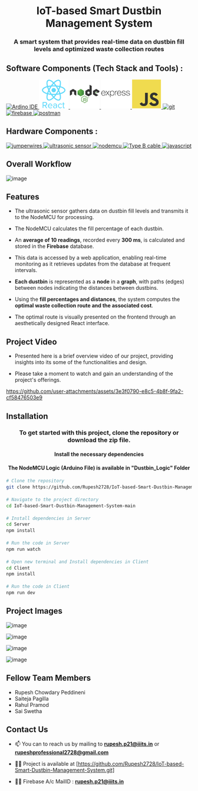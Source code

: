 <h1 align="center">IoT-based Smart Dustbin Management System</h1>
<h3 align="center">A smart system that provides real-time data on dustbin fill levels and optimized waste collection routes</h3>

<h2 align="left">Software Components (Tech Stack and Tools) :</h2>
<p align="left">
<a href="https://docs.arduino.cc/software/ide/" target="_blank" rel="noreferrer"> <img src="https://encrypted-tbn0.gstatic.com/images?q=tbn:ANd9GcTXiHF4I0awSmLIjmeXu-qpaQPUIDJ7aRbjKw&s" alt="Ardino IDE" width="100" height="80"/> </a>
<a href="https://reactjs.org/" target="_blank" rel="noreferrer"> <img src="https://raw.githubusercontent.com/devicons/devicon/master/icons/react/react-original-wordmark.svg" alt="react" width="80" height="80"/> </a>
<a href="https://nodejs.org" target="_blank" rel="noreferrer"> <img src="https://raw.githubusercontent.com/devicons/devicon/master/icons/nodejs/nodejs-original-wordmark.svg" alt="nodejs" width="80" height="80"/> </a>
<a href="https://expressjs.com" target="_blank" rel="noreferrer"> <img src="https://raw.githubusercontent.com/devicons/devicon/master/icons/express/express-original-wordmark.svg" alt="express" width="80" height="80"/> </a>
<a href="https://developer.mozilla.org/en-US/docs/Web/JavaScript" target="_blank" rel="noreferrer"> <img src="https://raw.githubusercontent.com/devicons/devicon/master/icons/javascript/javascript-original.svg" alt="javascript" width="80" height="80"/> </a>
<a href="https://git-scm.com/" target="_blank" rel="noreferrer"> <img src="https://www.vectorlogo.zone/logos/git-scm/git-scm-icon.svg" alt="git" width="80" height="80"/> </a>
<a href="https://firebase.google.com/" target="_blank" rel="noreferrer"> <img src="https://firebase.google.com/static/images/brand-guidelines/logo-vertical.png" alt="firebase" width="80" height="80"/> </a>
<a href="https://postman.com" target="_blank" rel="noreferrer"> <img src="https://www.vectorlogo.zone/logos/getpostman/getpostman-icon.svg" alt="postman" width="80" height="80"/> </a>
</p>

<h2 align="left">Hardware Components :</h2>
<p align="left">
<a href="https://robomart.com/image/cache/catalog/RM000744/female-to-female-jumper-wires-pack-of-10-1600x1200.jpg.webp" target="_blank" rel="noreferrer"> <img src="https://robomart.com/image/cache/catalog/RM000744/female-to-female-jumper-wires-pack-of-10-1600x1200.jpg.webp" alt="jumperwires" width="120" height="80"/> </a>
<a href="https://www.amazon.in/Ultrasonic-Sensor-Module-HC-SR-04-Robokart/dp/B00ZNB01HI" target="_blank" rel="noreferrer"> <img src="https://m.media-amazon.com/images/I/612VzpvhpjL._AC_UF1000,1000_QL80_.jpg" alt="ultrasonic sensor" width="100" height="80"/> </a>
<a href="" target="_blank" rel="noreferrer"> <img src="https://m.media-amazon.com/images/I/61UOyRccN0L.jpg" alt="nodemcu" width="100" height="80"/> </a>
<a href="" target="_blank" rel="noreferrer"> <img src="https://m.media-amazon.com/images/I/519+S6mIXML.jpg" alt="Type B cable" width="100" height="80"/> </a>
<a href="" target="_blank" rel="noreferrer"> <img src="https://encrypted-tbn0.gstatic.com/images?q=tbn:ANd9GcRBZgiHJWDeYiOjzfkEW_DnW8qANWNuhQP0tw&s" alt="javascript" width="100" height="80"/> </a>
</p>

<h2 align="left">Overall Workflow</h2>

![image](https://github.com/user-attachments/assets/d8543135-e9c3-491a-9111-53fe5adbc0a2)

<h2 align="left">Features</h2>

- The ultrasonic sensor gathers data on dustbin fill levels and transmits it to the NodeMCU for processing.

- The NodeMCU calculates the fill percentage of each dustbin.

- An **average of 10 readings**, recorded every **300 ms**, is calculated and stored in the **Firebase** database.

- This data is accessed by a web application, enabling real-time monitoring as it retrieves updates from the database at frequent intervals.

- **Each dustbin** is represented as a **node** in a **graph**, with paths (edges) between nodes indicating the distances between dustbins.

- Using the **fill percentages and distances**, the system computes the **optimal waste collection route and the associated cost**.

- The optimal route is visually presented on the frontend through an aesthetically designed React interface.


<h2 align="left">Project Video</h2>

- Presented here is a brief overview video of our project, providing insights into its some of the functionalities and design.

- Please take a moment to watch and gain an understanding of the project's offerings.


https://github.com/user-attachments/assets/3e3f0790-e8c5-4b8f-9fa2-cf58476503e9

<h2 align="left">Installation</h2>
<h3 align="center">To get started with this project, clone the repository or download the zip file.</h3>
<h4 align="center">Install the necessary dependencies</h4>
<h4 align="center">The NodeMCU Logic (Arduino File) is available in "Dustbin_Logic" Folder</h4>

```bash
# Clone the repository
git clone https://github.com/Rupesh2728/IoT-based-Smart-Dustbin-Management-System.git

# Navigate to the project directory
cd IoT-based-Smart-Dustbin-Management-System-main

# Install dependencies in Server
cd Server
npm install

# Run the code in Server
npm run watch

# Open new terminal and Install dependencies in Client
cd Client
npm install

# Run the code in Client
npm run dev
```
<h2 align="left">Project Images</h2>

![image](https://github.com/user-attachments/assets/1f6a0eb9-a36d-4638-8bac-eb2221e72b75)

![image](https://github.com/user-attachments/assets/a5a841af-0140-4e63-b179-6fe4099de660)

![image](https://github.com/user-attachments/assets/9f2872e5-5cca-41ff-b04b-efe0e580668c)

![image](https://github.com/user-attachments/assets/51add038-3ca2-4e07-92e2-9648afedbcba)


<h2 align="left">Fellow Team Members</h2>

- Rupesh Chowdary Peddineni 
- Saiteja Pagilla
- Rahul Pramod
- Sai Swetha

<h2 align="left">Contact Us</h2>

- 📫 You can to reach us by mailing to **rupesh.p21@iiits.in** or **rupeshprofessional2728@gmail.com**

- 👨‍💻 Project is available at [https://github.com/Rupesh2728/IoT-based-Smart-Dustbin-Management-System.git]
  
- 👨‍💻 Firebase A/c MailID : **rupesh.p21@iiits.in**

